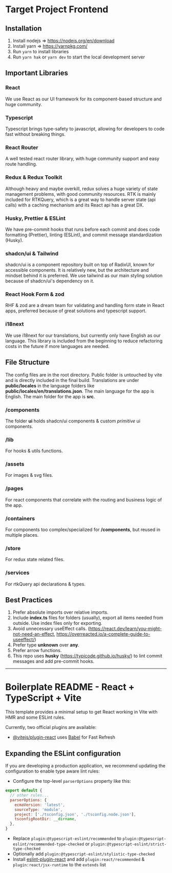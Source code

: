 # Target Project Frontend

## Installation

1. Install nodejs => https://nodejs.org/en/download
2. Install yarn => https://yarnpkg.com/
3. Run `yarn` to install libraries
4. Run `yarn hak` or `yarn dev` to start the local development server

## Important Libraries

### React

We use React as our UI framework for its component-based structure and huge community.

### Typescript

Typescript brings type-safety to javascript, allowing for developers to code fast without breaking things.

### React Router

A well tested react router library, with huge community support and easy route handling.

### Redux & Redux Toolkit

Although heavy and maybe overkill, redux solves a huge variety of state management problems, with good community resources. RTK is mainly included for RTKQuery, which is a great way to handle server state (api calls) with a caching mechanism and its React api has a great DX.

### Husky, Prettier & ESLint

We have pre-commit hooks that runs before each commit and does code formatting (Prettier), linting (ESLint), and commit message standardization (Husky).

### shadcn/ui & Tailwind

shadcn/ui is a component repository built on top of RadixUI, known for accessible components. It is relatively new, but the architecture and mindset behind it is preferred. We use tailwind as our main styling solution because of shadcn/ui's dependency on it.

### React Hook Form & zod

RHF & zod are a dream team for validating and handling form state in React apps, preferred because of great solutions and typescript support.

### i18next

We use i18next for our translations, but currently only have English as our language. This library is included from the beginning to reduce refactoring costs in the future if more languages are needed.

## File Structure

The config files are in the root directory. Public folder is untouched by vite and is directly included in the final build. Translations are under **public/locales** in the language folders like **public/locales/en/translations.json**. The main language for the app is English. The main folder for the app is **src**.

### /components

The folder **ui** holds shadcn/ui components & custom _primitive_ ui components.

### /lib

For hooks & utils functions.

### /assets

For images & svg files.

### /pages

For react components that correlate with the routing and business logic of the app.

### /containers

For components too complex/specialized for **/components**, but reused in multiple places.

### /store

For redux state related files.

### /services

For rtkQuery api declarations & types.

## Best Practices

1. Prefer absolute imports over relative imports.
2. Include **index.ts** files for folders (usually), export all items needed from outside. Use index files only for exporting.
3. Avoid unnecessary useEffect calls. (https://react.dev/learn/you-might-not-need-an-effect, https://overreacted.io/a-complete-guide-to-useeffect/)
4. Prefer type **unknown** over **any**.
5. Prefer arrow functions.
6. This repo uses **husky** (https://typicode.github.io/husky/) to lint commit messages and add pre-commit hooks.

---

# Boilerplate README - React + TypeScript + Vite

This template provides a minimal setup to get React working in Vite with HMR and some ESLint rules.

Currently, two official plugins are available:

- [@vitejs/plugin-react](https://github.com/vitejs/vite-plugin-react/blob/main/packages/plugin-react/README.md) uses [Babel](https://babeljs.io/) for Fast Refresh

## Expanding the ESLint configuration

If you are developing a production application, we recommend updating the configuration to enable type aware lint rules:

- Configure the top-level `parserOptions` property like this:

```js
export default {
  // other rules...
  parserOptions: {
    ecmaVersion: 'latest',
    sourceType: 'module',
    project: ['./tsconfig.json', './tsconfig.node.json'],
    tsconfigRootDir: __dirname,
  },
}
```

- Replace `plugin:@typescript-eslint/recommended` to `plugin:@typescript-eslint/recommended-type-checked` or `plugin:@typescript-eslint/strict-type-checked`
- Optionally add `plugin:@typescript-eslint/stylistic-type-checked`
- Install [eslint-plugin-react](https://github.com/jsx-eslint/eslint-plugin-react) and add `plugin:react/recommended` & `plugin:react/jsx-runtime` to the `extends` list

